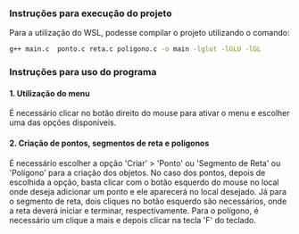 ### Instruções para execução do projeto


Para a utilização do WSL, podesse compilar o projeto utilizando o comando:
```bash
g++ main.c  ponto.c reta.c poligono.c -o main -lglut -lGLU -lGL
```

### Instruções para uso do programa

#### 1. Utilização do menu 

É necessário clicar no botão direito do mouse para ativar o menu e escolher uma das opções disponíveis.

#### 2. Criação de pontos, segmentos de reta e polígonos

É necessário escolher a opção 'Criar' > 'Ponto' ou 'Segmento de Reta' ou 'Polígono' para a criação dos objetos. No caso dos pontos, depois de escolhida a opção, basta clicar com o botão esquerdo do mouse no local onde deseja adicionar um ponto e ele aparecerá no local desejado. Já para o segmento de reta, dois cliques no botão esquerdo são necessários, onde a reta deverá iniciar e terminar, respectivamente. Para o polígono, é necessário um clique a mais e depois clicar na tecla 'F' do teclado.


